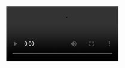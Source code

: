 
<video>
  <source src= "https://curriculum-content.s3.amazonaws.com/skills-front-end-web-development/real-estate-lab-assets/real-estate.mp4 type="video/mp4">
  <source src="">
  Your browser does not support HTML5 video  <a href="https://browsehappy.com/" target="_blank">Please upgrade your browser</a>
</video>